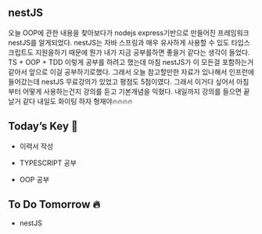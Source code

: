 ## nestJS

오늘 OOP에 관한 내용을 찾아보다가 nodejs express기반으로 만들어진 프레임워크 nestJS를 알게되었다. nestJS는 자바 스프링과 매우 유사하게 사용할 수 있도 타입스크립트도 지원을하기 때문에 뭔가 내가 지금 공부를하면 좋을거 같다는 생각이 들었다. TS + OOP + TDD 이렇게 공부를 하려고 했는데 마침 nestJS가 이 모든걸 포함하는거 같아서 앞으로 이걸 공부하기로했다. 그래서 오늘 참고할만한 자료가 있나해서 인프런에 들어갔는데 nestJS 무료강의가 있었고 평점도 5점이였다. 그래서 이거다 싶어서 아침부터 어떻게 사용하는건지 강의를 듣고 기본개념을 익혔다. 내일까지 강의를 들으면 끝날거 같다
내일도 화이팅 하자 형재야🔥🔥🔥🔥  

## Today’s Key 🔑

- 이력서 작성

-  TYPESCRIPT 공부

- OOP 공부

## To Do Tomorrow 🔥

- nestJS


